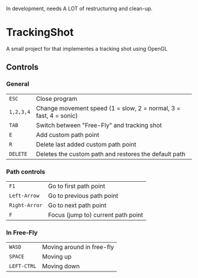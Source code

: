 In development, needs A LOT of restructuring and clean-up.

# TrackingShot

A small project for that implementes a tracking shot using OpenGL

## Controls

### General
|  |  |
| --- | --- |
| `ESC` | Close program |
| `1,2,3,4` | Change movement speed (1 = slow, 2 = normal, 3 = fast, 4 = sonic) |
| `TAB` | Switch between "Free-Fly" and tracking shot |
| `E` | Add custom path point |
| `R` | Delete last added custom path point |
| `DELETE` | Deletes the custom path and restores the default path |

### Path controls
|  |  |
| --- | --- |
| `F1` | Go to first path point |
| `Left-Arrow` | Go to previous path point |
| `Right-Arror` | Go to next path point |
| `F` | Focus (jump to) current path point |

### In Free-Fly
|  |  |
| --- | --- |
| `WASD` | Moving around in free-fly |
| `SPACE` | Moving up |
| `LEFT-CTRL` | Moving down |

